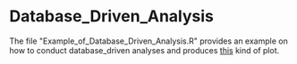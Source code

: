 # Database_Driven_Analysis

The file "Example_of_Database_Driven_Analysis.R" provides an example on how to conduct database_driven analyses and produces [this](https://github.com/rasiimwe/Database_Driven_Analysis/blob/main/oncoplot_funccall.pdf) kind of plot.
